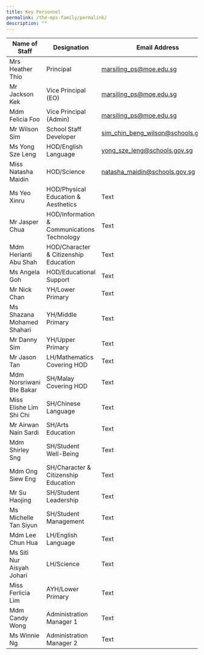 ```yaml
---
title: Key Personnel
permalink: /the-mps-family/permalink/
description: ""
---
```



| Name of Staff | Designation | Email Address |
| -------- | -------- | -------- |
| Mrs Heather Thio     | Principal     | marsiling_ps@moe.edu.sg     |
| Mr Jackson Kek     | Vice Principal (EO)     | marsiling_ps@moe.edu.sg     |
| Mdm Felicia Foo     | Vice Principal (Admin)     | marsiling_ps@moe.edu.sg     |
| Mr Wilson Sim     | School Staff Developer     | sim_chin_beng_wilson@schools.gov.sg     |
| Ms Yong Sze Leng     | HOD/English Language     | yong_sze_leng@schools.gov.sg     |
| Miss Natasha Maidin     | HOD/Science     | natasha_maidin@schools.gov.sg     |
| Ms Yeo Xinru     | HOD/Physical Education & Aesthetics     | Text     |
| Mr Jasper Chua     | HOD/Information & Communications Technology     | Text     |
| Mdm Herianti Abu Shah    | HOD/Character & Citizenship Education     | Text     |
| Ms Angela Goh     | HOD/Educational Support     | Text     |
| Mr Nick Chan     | YH/Lower Primary     | Text     |
| Ms Shazana Mohamed Shahari     | YH/Middle Primary     | Text     |
| Mr Danny Sim     | YH/Upper Primary    | Text     |
| Mr Jason Tan     | LH/Mathematics Covering HOD     | Text     |
| Mdm Norsriwani Bte Bakar     | SH/Malay Covering HOD     | Text     |
| Miss Elishe Lim Shi Chi     | SH/Chinese Language     | Text     |
| Mr Airwan Nain Sardi     | SH/Arts Education     | Text     |
| Mdm Shirley Sng     | SH/Student Well-Being     | Text     |
| Mdm Ong Siew Eng     | SH/Character & Citizenship Education     | Text     |
| Mr Su Haojing     | SH/Student Leadership     | Text     |
| Ms Michelle Tan Siyun     | SH/Student Management     | Text     |
| Mdm Lee Chun Hua     | LH/English Language     | Text     |
| Ms Siti Nur Aisyah Johari     | LH/Science    | Text     |
| Miss Ferlicia Lim    | AYH/Lower Primary     | Text     |
| Mdm Candy Wong    | Administration Manager 1  | Text     |
| Ms Winnie Ng     | Administration Manager 2     | Text     |